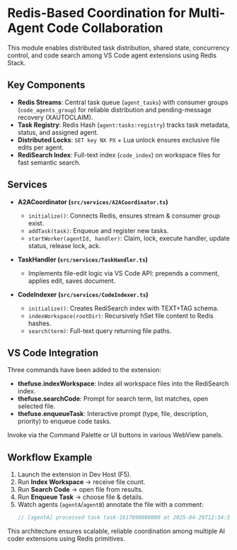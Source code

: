 # Redis-Based Coordination for Multi-Agent Code Collaboration

This module enables distributed task distribution, shared state, concurrency control, and code search among VS Code agent extensions using Redis Stack.

## Key Components

- **Redis Streams**: Central task queue (`agent_tasks`) with consumer groups (`code_agents_group`) for reliable distribution and pending-message recovery (XAUTOCLAIM).
- **Task Registry**: Redis Hash (`agent:tasks:registry`) tracks task metadata, status, and assigned agent.
- **Distributed Locks**: `SET key NX PX` + Lua unlock ensures exclusive file edits per agent.
- **RediSearch Index**: Full-text index (`code_index`) on workspace files for fast semantic search.

## Services

- **A2ACoordinator (`src/services/A2ACoordinator.ts`)**
  - `initialize()`: Connects Redis, ensures stream & consumer group exist.
  - `addTask(task)`: Enqueue and register new tasks.
  - `startWorker(agentId, handler)`: Claim, lock, execute handler, update status, release lock, ack.

- **TaskHandler (`src/services/TaskHandler.ts`)**
  - Implements file-edit logic via VS Code API: prepends a comment, applies edit, saves document.

- **CodeIndexer (`src/services/CodeIndexer.ts`)**
  - `initialize()`: Creates RediSearch index with TEXT+TAG schema.
  - `indexWorkspace(rootDir)`: Recursively hSet file content to Redis hashes.
  - `search(term)`: Full-text query returning file paths.

## VS Code Integration

Three commands have been added to the extension:

- **thefuse.indexWorkspace**: Index all workspace files into the RediSearch index.
- **thefuse.searchCode**: Prompt for search term, list matches, open selected file.
- **thefuse.enqueueTask**: Interactive prompt (type, file, description, priority) to enqueue code tasks.

Invoke via the Command Palette or UI buttons in various WebView panels.

## Workflow Example
1. Launch the extension in Dev Host (F5).
2. Run **Index Workspace** → receive file count.
3. Run **Search Code** → open file from results.
4. Run **Enqueue Task** → choose file & details.
5. Watch agents (`agentA`/`agentB`) annotate the file with a comment:
   ```ts
   // [agentA] processed task task-1617890000000 at 2025-04-29T12:34:56.789Z
   ```

This architecture ensures scalable, reliable coordination among multiple AI coder extensions using Redis primitives.